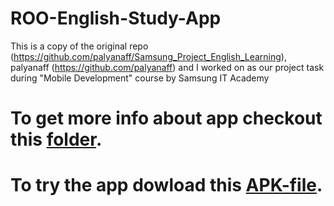 # ROO-English-Study-App
This is a copy of the original repo (https://github.com/palyanaff/Samsung_Project_English_Learning), palyanaff (https://github.com/palyanaff) and I worked on as our project task during "Mobile Development" course by Samsung IT Academy

# To get more info about app checkout this [folder](https://drive.google.com/drive/folders/18CG8Grhux1h3vQ-s_J_4FcaoJnVvIw54?usp=sharing).

# To try the app dowload this [APK-file](https://drive.google.com/file/d/1C2XlKGHLUi7n-xHVYphDfzRCf9a6LQHt/view?usp=sharing).
